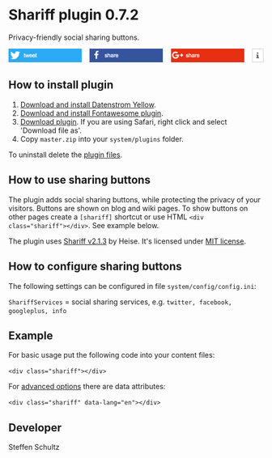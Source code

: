 Shariff plugin 0.7.2
====================
Privacy-friendly social sharing buttons.

![Screenshot](shariff-screenshot.png?raw=true)

## How to install plugin

1. [Download and install Datenstrom Yellow](https://github.com/datenstrom/yellow/).
2. [Download and install Fontawesome plugin](https://github.com/datenstrom/yellow-plugins/tree/master/fontawesome).   
3. [Download plugin](https://github.com/schulle4u/yellow-plugin-shariff/archive/master.zip). If you are using Safari, right click and select 'Download file as'.
4. Copy `master.zip` into your `system/plugins` folder.

To uninstall delete the [plugin files](update.ini).

## How to use sharing buttons

The plugin adds social sharing buttons, while protecting the privacy of your visitors. Buttons are shown on blog and wiki pages. To show buttons on other pages create a `[shariff]` shortcut or use HTML `<div class="shariff"></div>`. See example below.

The plugin uses [Shariff v2.1.3](https://github.com/heiseonline/shariff) by Heise. It's licensed under [MIT license](https://opensource.org/licenses/MIT).

## How to configure sharing buttons

The following settings can be configured in file `system/config/config.ini`:

`ShariffServices` = social sharing services,  e.g. `twitter, facebook, googleplus, info`  

## Example

For basic usage put the following code into your content files: 

`<div class="shariff"></div>`

For [advanced options](https://github.com/heiseonline/shariff#options-data-attributes) there are data attributes: 

`<div class="shariff" data-lang="en"></div>`

## Developer

Steffen Schultz
